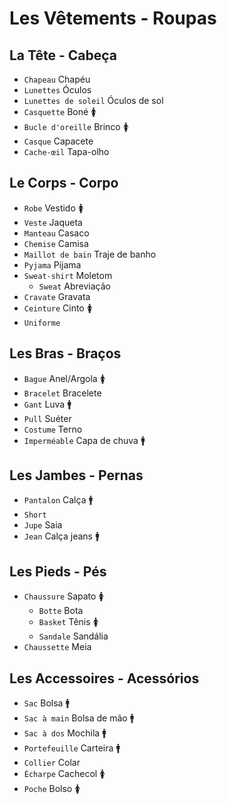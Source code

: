 # Les Vêtements - Roupas

## La Tête - Cabeça

-   `Chapeau` Chapéu
-   `Lunettes` Óculos
-   `Lunettes de soleil` Óculos de sol
-   `Casquette` Boné 🚺
-   `Bucle d'oreille` Brinco 🚺
-   `Casque` Capacete
-   `Cache-œil` Tapa-olho

## Le Corps - Corpo

-   `Robe` Vestido 🚺
-   `Veste` Jaqueta
-   `Manteau` Casaco
-   `Chemise` Camisa
-   `Maillot de bain` Traje de banho
-   `Pyjama` Pijama
-   `Sweat-shirt` Moletom
    -   `Sweat` Abreviação
-   `Cravate` Gravata
-   `Ceinture` Cinto 🚺
-   `Uniforme`

## Les Bras - Braços

-   `Bague` Anel/Argola 🚺
-   `Bracelet` Bracelete
-   `Gant` Luva 🚹
-   `Pull` Suéter
-   `Costume` Terno
-   `Imperméable` Capa de chuva 🚹

## Les Jambes - Pernas

-   `Pantalon` Calça 🚹
-   `Short`
-   `Jupe` Saia
-   `Jean` Calça jeans 🚹

## Les Pieds - Pés

-   `Chaussure` Sapato 🚺
    -   `Botte` Bota
    -   `Basket` Tênis 🚺
    -   `Sandale` Sandália
-   `Chaussette` Meia

## Les Accessoires - Acessórios

-   `Sac` Bolsa 🚹
-   `Sac à main` Bolsa de mão 🚹
-   `Sac à dos` Mochila 🚹
-   `Portefeuille` Carteira 🚹
-   `Collier` Colar
-   `Écharpe` Cachecol 🚺
-   `Poche` Bolso 🚺
